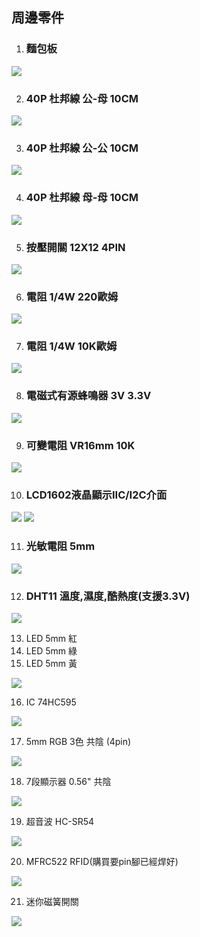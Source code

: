 ## 周邊零件
1. ### 麵包板
![](./images/M30328942_big.jpg)

2. ### 40P 杜邦線 公-母 10CM

![](./images/G3020050-A.jpg)

3. ### 40P 杜邦線 公-公 10CM

![](./images/21709399240680_519.jpg)

4. ### 40P 杜邦線 母-母 10CM

![](./images/G3020052-A.jpg) 

5. ### 按壓開關 12X12 4PIN

![](./images/pic1.jpeg)

6. ### 電阻 1/4W 220歐姆

![](./images/pic2.png)

7. ### 電阻 1/4W 10K歐姆

![](./images/pic3.png)

8. ### 電磁式有源蜂鳴器 3V 3.3V

![](./images/20151128150224546.jpeg)

9. ### 可變電阻 VR16mm 10K

![](./images/18526c1806.jpg)

10. ### LCD1602液晶顯示IIC/I2C介面

![](./images/800x.webp)
![](./images/800x2.webp)

11. ### 光敏電阻 5mm

![](./images/838219a.jpeg)

12. ### DHT11 溫度,濕度,酷熱度(支援3.3V)
 
![](./images/dht11.png)

13. LED 5mm 紅
14. LED 5mm 綠
15. LED 5mm 黃

![](./images/LED5MM.png)

16. IC 74HC595

![](./images/21904711438145_860.jpg)



17. 5mm RGB 3色 共陰 (4pin)

![](./images/51IbcXWFeSL.jpg)

18. 7段顯示器 0.56" 共陰

![](./images/0d58.jpg)

19. 超音波 HC-SR54

![](./images/22015433394983_413.jpg)

20. MFRC522 RFID(購買要pin腳已經焊好)

![](./images/abce85.jpg)

21. 迷你磁簧開關

![](./images/6xf4x0500x0500-m.jpg)
